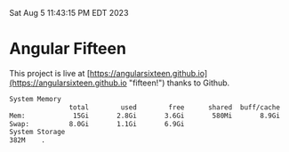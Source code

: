Sat Aug  5 11:43:15 PM EDT 2023

# Angular Fifteen


This project is live at [https://angularsixteen.github.io](https://angularsixteen.github.io "fifteen!") thanks to Github.

```bash
System Memory
               total        used        free      shared  buff/cache   available
Mem:            15Gi       2.8Gi       3.6Gi       580Mi       8.9Gi        11Gi
Swap:          8.0Gi       1.1Gi       6.9Gi
System Storage
382M	.
```
